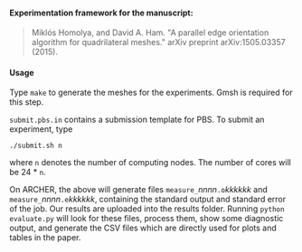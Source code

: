 #### Experimentation framework for the manuscript:

> Miklós Homolya, and David A. Ham. "A parallel edge orientation algorithm for quadrilateral meshes." arXiv preprint arXiv:1505.03357 (2015).

#### Usage

Type `make` to generate the meshes for the experiments. Gmsh is required for this step.

`submit.pbs.in` contains a submission template for PBS. To submit an experiment, type

    ./submit.sh n

where `n` denotes the number of computing nodes. The number of cores will be 24 * `n`.

On ARCHER, the above will generate files `measure_`_nnnn_`.o`_kkkkkk_ and `measure_`_nnnn_`.e`_kkkkkk_, containing the standard output and standard error of the job. Our results are uploaded into the results folder. Running `python evaluate.py` will look for these files, process them, show some diagnostic output, and generate the CSV files which are directly used for plots and tables in the paper.
